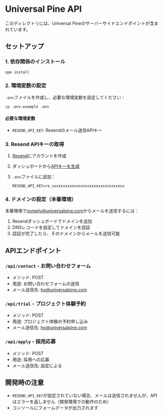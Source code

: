 # Universal Pine API

このディレクトリには、Universal Pineのサーバーサイドエンドポイントが含まれています。

## セットアップ

### 1. 依存関係のインストール

```bash
npm install
```

### 2. 環境変数の設定

`.env`ファイルを作成し、必要な環境変数を設定してください：

```bash
cp .env.example .env
```

#### 必要な環境変数

- `RESEND_API_KEY`: Resendのメール送信APIキー

### 3. Resend APIキーの取得

1. [Resend](https://resend.com/)にアカウントを作成
2. ダッシュボードから[APIキーを生成](https://resend.com/api-keys)
3. `.env`ファイルに追加：

   ```
   RESEND_API_KEY=re_xxxxxxxxxxxxxxxxxxxxxxxxxxxxxxxxx
   ```

### 4. ドメインの設定（本番環境）

本番環境で<noreply@universalpine.com>からメールを送信するには：

1. Resendダッシュボードでドメインを追加
2. DNSレコードを設定してドメインを認証
3. 認証が完了したら、そのドメインからメールを送信可能

## APIエンドポイント

### `/api/contact` - お問い合わせフォーム

- メソッド: POST
- 用途: お問い合わせフォームの送信
- メール送信先: <ho@universalpine.com>

### `/api/trial` - プロジェクト体験予約

- メソッド: POST
- 用途: プロジェクト体験の予約申し込み
- メール送信先: <ho@universalpine.com>

### `/api/apply` - 採用応募

- メソッド: POST
- 用途: 採用への応募
- メール送信先: 設定による

## 開発時の注意

- `RESEND_API_KEY`が設定されていない場合、メールは送信されませんが、APIはエラーを返しません（開発環境での動作のため）
- コンソールにフォームデータが出力されます
